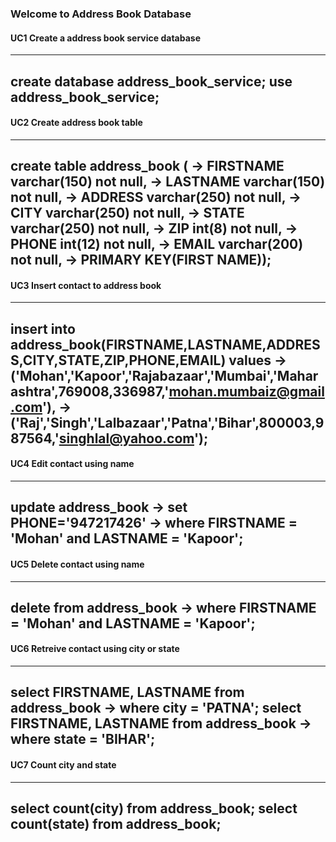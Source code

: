 ### Welcome to Address Book Database 

#### UC1 Create a address book service database
---
create database address_book_service;
use address_book_service;
---
#### UC2 Create address book table
---
create table address_book (
    -> FIRSTNAME varchar(150) not null,
    -> LASTNAME varchar(150) not null,
    -> ADDRESS varchar(250) not null,
    -> CITY varchar(250) not null,
    -> STATE varchar(250) not null,
    -> ZIP int(8) not null,
    -> PHONE int(12) not null,
    -> EMAIL varchar(200) not null,
    -> PRIMARY KEY(FIRST NAME));
---
#### UC3 Insert contact to address book
---
insert into address_book(FIRSTNAME,LASTNAME,ADDRESS,CITY,STATE,ZIP,PHONE,EMAIL) values
    -> ('Mohan','Kapoor','Rajabazaar','Mumbai','Maharashtra',769008,336987,'mohan.mumbaiz@gmail.com'),
    -> ('Raj','Singh','Lalbazaar','Patna','Bihar',800003,987564,'singhlal@yahoo.com');
---
#### UC4 Edit contact using name
---
update address_book
    -> set PHONE='947217426'
    -> where FIRSTNAME = 'Mohan' and LASTNAME = 'Kapoor';
---
#### UC5 Delete contact using name
---
delete from address_book
    -> where FIRSTNAME = 'Mohan' and LASTNAME = 'Kapoor';
---
#### UC6 Retreive contact using city or state
---
select FIRSTNAME, LASTNAME from address_book
    -> where city = 'PATNA';
select FIRSTNAME, LASTNAME from address_book
    -> where state = 'BIHAR';
---
#### UC7 Count city and state
---
select count(city) from address_book;
select count(state) from address_book;
---